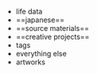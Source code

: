 - life data
- ==japanese==
- ==source materials==
- ==creative projects==
- tags
- everything else
- artworks